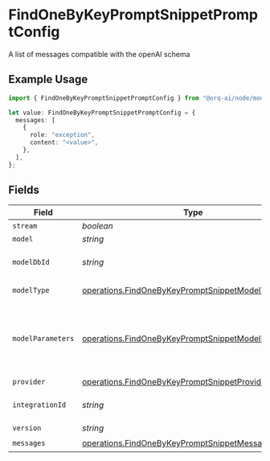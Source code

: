 # FindOneByKeyPromptSnippetPromptConfig

A list of messages compatible with the openAI schema

## Example Usage

```typescript
import { FindOneByKeyPromptSnippetPromptConfig } from "@orq-ai/node/models/operations";

let value: FindOneByKeyPromptSnippetPromptConfig = {
  messages: [
    {
      role: "exception",
      content: "<value>",
    },
  ],
};
```

## Fields

| Field                                                                                                                      | Type                                                                                                                       | Required                                                                                                                   | Description                                                                                                                |
| -------------------------------------------------------------------------------------------------------------------------- | -------------------------------------------------------------------------------------------------------------------------- | -------------------------------------------------------------------------------------------------------------------------- | -------------------------------------------------------------------------------------------------------------------------- |
| `stream`                                                                                                                   | *boolean*                                                                                                                  | :heavy_minus_sign:                                                                                                         | N/A                                                                                                                        |
| `model`                                                                                                                    | *string*                                                                                                                   | :heavy_minus_sign:                                                                                                         | N/A                                                                                                                        |
| `modelDbId`                                                                                                                | *string*                                                                                                                   | :heavy_minus_sign:                                                                                                         | The id of the resource                                                                                                     |
| `modelType`                                                                                                                | [operations.FindOneByKeyPromptSnippetModelType](../../models/operations/findonebykeypromptsnippetmodeltype.md)             | :heavy_minus_sign:                                                                                                         | The type of the model                                                                                                      |
| `modelParameters`                                                                                                          | [operations.FindOneByKeyPromptSnippetModelParameters](../../models/operations/findonebykeypromptsnippetmodelparameters.md) | :heavy_minus_sign:                                                                                                         | Model Parameters: Not all parameters apply to every model                                                                  |
| `provider`                                                                                                                 | [operations.FindOneByKeyPromptSnippetProvider](../../models/operations/findonebykeypromptsnippetprovider.md)               | :heavy_minus_sign:                                                                                                         | N/A                                                                                                                        |
| `integrationId`                                                                                                            | *string*                                                                                                                   | :heavy_minus_sign:                                                                                                         | The id of the resource                                                                                                     |
| `version`                                                                                                                  | *string*                                                                                                                   | :heavy_minus_sign:                                                                                                         | N/A                                                                                                                        |
| `messages`                                                                                                                 | [operations.FindOneByKeyPromptSnippetMessages](../../models/operations/findonebykeypromptsnippetmessages.md)[]             | :heavy_check_mark:                                                                                                         | N/A                                                                                                                        |